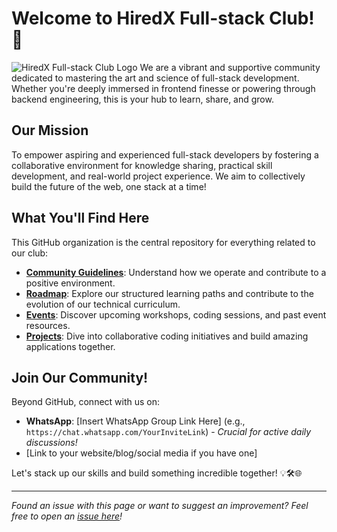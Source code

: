 # Welcome to HiredX Full-stack Club! 🚀

![HiredX Full-stack Club Logo](https://raw.githubusercontent.com/HiredX-Fullstack-Club/.github/main/hiredx-fullstack-logo.png) We are a vibrant and supportive community dedicated to mastering the art and science of full-stack development. Whether you're deeply immersed in frontend finesse or powering through backend engineering, this is your hub to learn, share, and grow.

## Our Mission

To empower aspiring and experienced full-stack developers by fostering a collaborative environment for knowledge sharing, practical skill development, and real-world project experience. We aim to collectively build the future of the web, one stack at a time!

## What You'll Find Here

This GitHub organization is the central repository for everything related to our club:

* **[Community Guidelines](https://github.com/HiredX-Fullstack-Club/community-hub)**: Understand how we operate and contribute to a positive environment.
* **[Roadmap](https://github.com/HiredX-Fullstack-Club/roadmap)**: Explore our structured learning paths and contribute to the evolution of our technical curriculum.
* **[Events](https://github.com/HiredX-Fullstack-Club/events)**: Discover upcoming workshops, coding sessions, and past event resources.
* **[Projects](https://github.com/HiredX-Fullstack-Club/projects)**: Dive into collaborative coding initiatives and build amazing applications together.

## Join Our Community!

Beyond GitHub, connect with us on:

* **WhatsApp**: [Insert WhatsApp Group Link Here] (e.g., `https://chat.whatsapp.com/YourInviteLink`) - *Crucial for active daily discussions!*
* [Link to your website/blog/social media if you have one]

Let's stack up our skills and build something incredible together! 💡🛠️🌐

---

*Found an issue with this page or want to suggest an improvement? Feel free to open an [issue here](https://github.com/HiredX-Fullstack-Club/.github/issues)!*